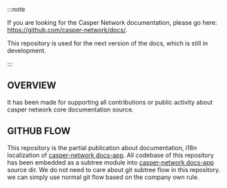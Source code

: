 :::note

If you are looking for the Casper Network documentation, please go here: https://github.com/casper-network/docs/.

This repository is used for the next version of the docs, which is still in development.

:::

## OVERVIEW

It has been made for supporting all contributions or public activity about casper network core documentation source.

## GITHUB FLOW

This repository is the partial publication about documentation, i18n localization of [casper-network docs-app](https://github.com/casper-network/docs-app). All codebase of this repository has been embedded as a subtree module into [casper-network docs-app](https://github.com/casper-network/docs-app) source dir. We do not need to care about git subtree flow in this repository. we can simply use normal git flow based on the company own rule.
